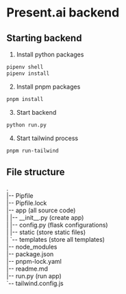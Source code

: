 # Present.ai backend

## Starting backend

1. Install python packages

```bash
pipenv shell
pipenv install
```

2. Install pnpm packages

```bash
pnpm install
```

3. Start backend

```bash
python run.py
```
4. Start tailwind process
```bash
pnpm run-tailwind
```

## File structure

. <br>
|-- Pipfile<br>
|-- Pipfile.lock<br>
|-- app (all source code)<br>
| |-- \_\_init\_\_.py (create app)<br>
| |-- config.py (flask configurations)<br>
| |-- static (store static files)<br>
| \`-- templates (store all templates)<br>
|-- node_modules<br>
|-- package.json<br>
|-- pnpm-lock.yaml<br>
|-- readme.md<br>
|-- run.py (run app)<br>
\`-- tailwind.config.js<br>
